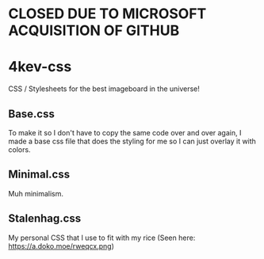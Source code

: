 # CLOSED DUE TO MICROSOFT ACQUISITION OF GITHUB

# 4kev-css
CSS / Stylesheets for the best imageboard in the universe!
## Base.css
To make it so I don't have to copy the same code over and over again, I made a base css file that does the styling for me so I can just overlay it with colors.
## Minimal.css
Muh minimalism.
## Stalenhag.css
My personal CSS that I use to fit with my rice (Seen here: https://a.doko.moe/rweqcx.png)
